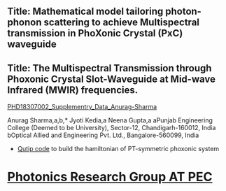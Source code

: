 ## Title: Mathematical model tailoring photon-phonon scattering to achieve Multispectral transmission in PhoXonic Crystal (PxC) waveguide

## Title: The Multispectral Transmission through Phoxonic Crystal Slot-Waveguide at Mid-wave Infrared (MWIR) frequencies.

[PHD18307002_Supplementry_Data_Anurag-Sharma](https://github.com/NANOPHOTONIC-RESEARCH-SOCIETY-AT-PEC/PHD18307002_Supplementry_Data_Anurag-Sharma-/blob/main/SUPPLEMENTARY%20DATA.pdf)

Anurag Sharma,a,b,* Jyoti Kedia,a Neena Gupta,a
aPunjab Engineering College (Deemed to be University), Sector-12, Chandigarh-160012, India
bOptical Allied and Engineering Pvt. Ltd., Bangalore-560099, India


- [Qutip code](https://github.com/NANOPHOTONIC-RESEARCH-SOCIETY-AT-PEC/PHD18307002_Supplementry_Data_Anurag-Sharma-/blob/main/QUTIP%20code%20.py) to build the hamiltonian of PT-symmetric phoxonic system

# [Photonics Research Group AT PEC](https://github.com/NANOPHOTONIC-RESEARCH-SOCIETY-AT-PEC/KNOW_ABOUT_OUR_LAB)
